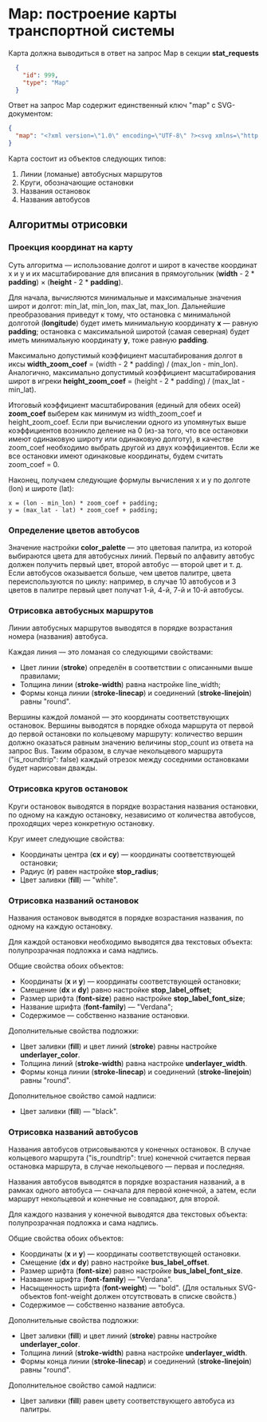 # **Map**: построение карты транспортной системы

Карта должна выводиться в ответ на запрос Map в секции **stat_requests**

```json
  {
    "id": 999,
    "type": "Map"
  }
```

Ответ на запрос Map содержит единственный ключ "map" с SVG-документом:

```json
{
  "map": "<?xml version=\"1.0\" encoding=\"UTF-8\" ?><svg xmlns=\"http://www.w3.org/2000/svg\" version=\"1.1\"></svg>"
}
```

Карта состоит из объектов следующих типов:
1. Линии (ломаные) автобусных маршрутов
1. Круги, обозначающие остановки
1. Названия остановок
1. Названия автобусов

## Алгоритмы отрисовки

### Проекция координат на карту

Суть алгоритма — использование долгот и широт в качестве координат x и y и их масштабирование для вписания в прямоугольник (**width** - 2 * **padding**) × (**height** - 2 * **padding**).

Для начала, вычисляются минимальные и максимальные значения широт и долгот: min_lat, min_lon, max_lat, max_lon. Дальнейшие преобразования приведут к тому, что остановка с минимальной долготой (**longitude**) будет иметь минимальную координату **x** — равную **padding**; остановка с максимальной широтой (самая северная) будет иметь минимальную координату **y**, тоже равную **padding**.

Максимально допустимый коэффициент масштабирования долгот в иксы **width_zoom_coef** = (width - 2 * padding) / (max_lon - min_lon). Аналогично, максимально допустимый коэффициент масштабирования широт в игреки **height_zoom_coef** = (height - 2 * padding) / (max_lat - min_lat).

Итоговый коэффициент масштабирования (единый для обеих осей) **zoom_coef** выберем как минимум из width_zoom_coef и height_zoom_coef. Если при вычислении одного из упомянутых выше коэффициентов возникло деление на 0 (из-за того, что все остановки имеют одинаковую широту или одинаковую долготу), в качестве zoom_coef необходимо выбрать другой из двух коэффициентов. Если же все остановки имеют одинаковые координаты, будем считать zoom_coef = 0.

Наконец, получаем следующие формулы вычисления x и y по долготе (lon) и широте (lat):
```
x = (lon - min_lon) * zoom_coef + padding;
y = (max_lat - lat) * zoom_coef + padding;
```

### Определение цветов автобусов

Значение настройки **color_palette** — это цветовая палитра, из которой выбираются цвета для автобусных линий. Первый по алфавиту автобус должен получить первый цвет, второй автобус — второй цвет и т. д. Если автобусов оказывается больше, чем цветов палитре, цвета переиспользуются по циклу: например, в случае 10 автобусов и 3 цветов в палитре первый цвет получат 1-й, 4-й, 7-й и 10-й автобусы.

### Отрисовка автобусных маршрутов

Линии автобусных маршрутов выводятся в порядке возрастания номера (названия) автобуса.

Каждая линия — это ломаная со следующими свойствами:
* Цвет линии (**stroke**) определён в соответствии с описанными выше правилами;
* Толщина линии (**stroke-width**) равна настройке line_width;
* Формы конца линии (**stroke-linecap**) и соединений (**stroke-linejoin**) равны "round".

Вершины каждой ломаной — это координаты соответствующих остановок. Вершины выводятся в порядке обхода маршрута от первой до первой остановки по кольцевому маршруту: количество вершин должно оказаться равным значению величины stop_count из ответа на запрос Bus. Таким образом, в случае некольцевого маршрута ("is_roundtrip": false) каждый отрезок между соседними остановками будет нарисован дважды.

### Отрисовка кругов остановок

Круги остановок выводятся в порядке возрастания названия остановки, по одному на каждую остановку, независимо от количества автобусов, проходящих через конкретную остановку.

Круг имеет следующие свойства:

* Координаты центра (**cx** и **cy**) — координаты соответствующей остановки;
* Радиус (**r**) равен настройке **stop_radius**;
* Цвет заливки (**fill**) — "white".

### Отрисовка названий остановок

Названия остановок выводятся в порядке возрастания названия, по одному на каждую остановку.

Для каждой остановки необходимо выводятся два текстовых объекта: полупрозрачная подложка и сама надпись.

Общие свойства обоих объектов:
* Координаты (**x** и **y**) — координаты соответствующей остановки;
* Смещение (**dx** и **dy**) равно настройке **stop_label_offset**;
* Размер шрифта (**font-size**) равно настройке **stop_label_font_size**;
* Название шрифта (**font-family**) — "Verdana";
* Содержимое — собственно название остановки.

Дополнительные свойства подложки:
* Цвет заливки (**fill**) и цвет линий (**stroke**) равны настройке **underlayer_color**.
* Толщина линий (**stroke-width**) равна настройке **underlayer_width**.
* Формы конца линии (**stroke-linecap**) и соединений (**stroke-linejoin**) равны "round".

Дополнительное свойство самой надписи:
* Цвет заливки (**fill**) — "black".

### Отрисовка названий автобусов

Названия автобусов отрисовываются у конечных остановок. В случае кольцевого маршрута ("is_roundtrip": true) конечной считается первая остановка маршрута, в случае некольцевого — первая и последняя.

Названия автобусов выводятся в порядке возрастания названий, а в рамках одного автобуса — сначала для первой конечной, а затем, если маршрут некольцевой и конечные не совпадают, для второй.

Для каждого названия у конечной выводятся два текстовых объекта: полупрозрачная подложка и сама надпись.

Общие свойства обоих объектов:
* Координаты (**x** и **y**) — координаты соответствующей остановки.
* Смещение (**dx** и **dy**) равно настройке **bus_label_offset**.
* Размер шрифта (**font-size**) равно настройке **bus_label_font_size**.
* Название шрифта (**font-family**) — "Verdana".
* Насыщенность шрифта (**font-weight**) — "bold". (Для остальных SVG-объектов font-weight должен отсутствовать в списке свойств.)
* Содержимое — собственно название автобуса.

Дополнительные свойства подложки:
* Цвет заливки (**fill**) и цвет линий (**stroke**) равны настройке **underlayer_color**.
* Толщина линий (**stroke-width**) равна настройке **underlayer_width**.
* Формы конца линии (**stroke-linecap**) и соединений (**stroke-linejoin**) равны "round".

Дополнительное свойство самой надписи:
* Цвет заливки (**fill**) равен цвету соответствующего автобуса из палитры.
